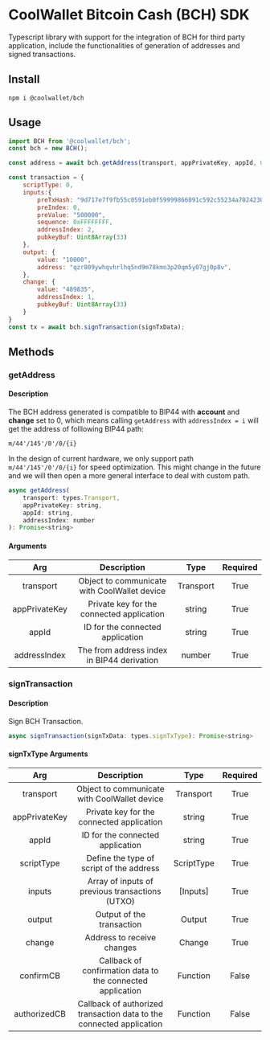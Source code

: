 # CoolWallet Bitcoin Cash (BCH) SDK

Typescript library with support for the integration of BCH for third party application, include the functionalities of generation of addresses and signed transactions. 

## Install

```shell
npm i @coolwallet/bch
```

## Usage

```javascript
import BCH from '@coolwallet/bch';
const bch = new BCH();

const address = await bch.getAddress(transport, appPrivateKey, appId, 0);

const transaction = {
    scriptType: 0,
    inputs:{
        preTxHash: "9d717e7f9fb55c0591eb0f59999866091c592c55234a7024230123e1731524b5",
        preIndex: 0,
        preValue: "500000",
        sequence: 0xFFFFFFFF,
        addressIndex: 2,
        pubkeyBuf: Uint8Array(33)
    },
    output: {
        value: "10000",
        address: "qzr809ywhqvhrlhq5nd9m78kmn3p20qm5y07gj0p8v",
    },
    change: {
        value: "489835",
        addressIndex: 1,
        pubkeyBuf: Uint8Array(33)
    }
}
const tx = await bch.signTransaction(signTxData);
```

## Methods

### getAddress

#### Description

The BCH address generated is compatible to BIP44 with **account** and **change** set to 0, which means calling `getAddress` with `addressIndex = i` will get the address of folllowing BIP44 path:

```none
m/44'/145'/0'/0/{i}
```

In the design of current hardware, we only support path `m/44'/145'/0'/0/{i}` for speed optimization. This might change in the future and we will then open a more general interface to deal with custom path.

```javascript
async getAddress(
    transport: types.Transport, 
    appPrivateKey: string, 
    appId: string, 
    addressIndex: number
): Promise<string>
```

#### Arguments

|      Arg      |                  Description                 |    Type   |  Required |
|:-------------:|:--------------------------------------------:|:---------:|:---------:|
|   transport   | Object to communicate with CoolWallet device | Transport |    True   |
| appPrivateKey |   Private key for the connected application  |   string  |    True   |
|     appId     |       ID for the connected application       |   string  |    True   |
|  addressIndex |  The from address index in BIP44 derivation  |   number  |    True   |

### signTransaction

#### Description

Sign BCH Transaction.

```javascript
async signTransaction(signTxData: types.signTxType): Promise<string>
```

#### signTxType Arguments

|      Arg      |                              Description                             |    Type    |  Required |
|:-------------:|:--------------------------------------------------------------------:|:----------:|:---------:|
|   transport   |             Object to communicate with CoolWallet device             |  Transport |    True   |
| appPrivateKey |               Private key for the connected application              |   string   |    True   |
|     appId     |                   ID for the connected application                   |   string   |    True   |
|   scriptType  |               Define the type of script of the address               | ScriptType |    True   |
|     inputs    |            Array of inputs of previous transactions (UTXO)           |  [Inputs]  |    True   |
|     output    |                       Output of the transaction                      |   Output   |    True   |
|     change    |                      Address to receive changes                      |   Change   |    True   |
|   confirmCB   |      Callback of confirmation data to the connected application      |  Function  |   False   |
|  authorizedCB | Callback of authorized transaction data to the connected application |  Function  |   False   |